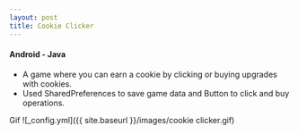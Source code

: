 ```yaml
---
layout: post
title: Cookie Clicker
---
```

#### Android - Java

* A game where you can earn a cookie by clicking or buying upgrades with cookies.
* Used SharedPreferences to save game data and Button to click and buy operations.

Gif
![_config.yml]({{ site.baseurl }}/images/cookie clicker.gif)
